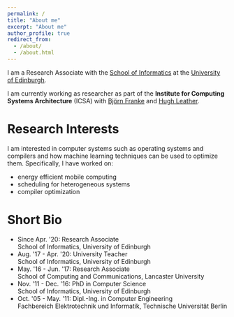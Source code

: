 ```yaml
---
permalink: /
title: "About me"
excerpt: "About me"
author_profile: true
redirect_from:
  - /about/
  - /about.html
---
```


I am a Research Associate with the [School of Informatics](http://www.ed.ac.uk/informatics/) at the [University of Edinburgh](http://www.ed.ac.uk/).

I am currently working as researcher as part of the **Institute for Computing Systems Architecture** (ICSA) with [Bj&ouml;rn Franke](https://blog.inf.ed.ac.uk/bfranke/) and 
[Hugh Leather](http://homepages.inf.ed.ac.uk/hleather/).

# Research Interests

I am interested in computer systems such as operating systems and compilers
and how machine learning techniques can be used to optimize them.
Specifically, I have worked on:

* energy efficient mobile computing
* scheduling for heterogeneous systems
* compiler optimization

# Short Bio

* Since Apr. '20: Research Associate  
School of Informatics, University of Edinburgh
* Aug. '17 - Apr. '20: University Teacher  
School of Informatics, University of Edinburgh
* May. '16 - Jun. '17: Research Associate  
School of Computing and Communications, Lancaster University
* Nov. '11 - Dec. '16: PhD in Computer Science  
School of Informatics, University of Edinburgh
* Oct. '05 - May. '11: Dipl.-Ing. in Computer Engineering  
Fachbereich Elektrotechnik und Informatik, Technische Universit&auml;t Berlin
